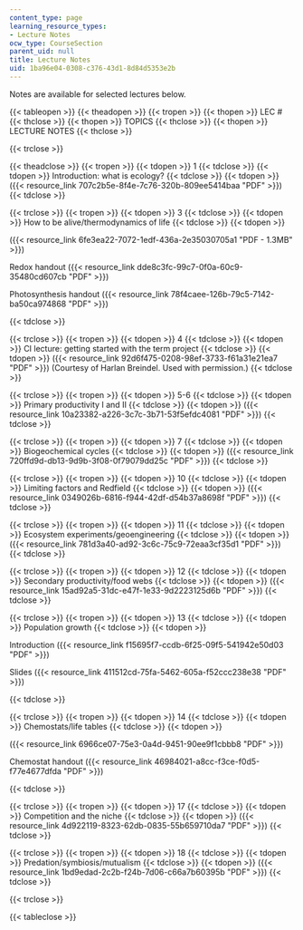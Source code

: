 ```yaml
---
content_type: page
learning_resource_types:
- Lecture Notes
ocw_type: CourseSection
parent_uid: null
title: Lecture Notes
uid: 1ba96e04-0308-c376-43d1-8d84d5353e2b
---
```


Notes are available for selected lectures below.

{{< tableopen >}}
{{< theadopen >}}
{{< tropen >}}
{{< thopen >}}
LEC #
{{< thclose >}}
{{< thopen >}}
TOPICS
{{< thclose >}}
{{< thopen >}}
LECTURE NOTES
{{< thclose >}}

{{< trclose >}}

{{< theadclose >}}
{{< tropen >}}
{{< tdopen >}}
1
{{< tdclose >}}
{{< tdopen >}}
Introduction: what is ecology?
{{< tdclose >}}
{{< tdopen >}}
({{< resource_link 707c2b5e-8f4e-7c76-320b-809ee5414baa "PDF" >}})
{{< tdclose >}}

{{< trclose >}}
{{< tropen >}}
{{< tdopen >}}
3
{{< tdclose >}}
{{< tdopen >}}
How to be alive/thermodynamics of life
{{< tdclose >}}
{{< tdopen >}}


({{< resource_link 6fe3ea22-7072-1edf-436a-2e35030705a1 "PDF - 1.3MB" >}})

Redox handout ({{< resource_link dde8c3fc-99c7-0f0a-60c9-35480cd607cb "PDF" >}})

Photosynthesis handout ({{< resource_link 78f4caee-126b-79c5-7142-ba50ca974868 "PDF" >}})


{{< tdclose >}}

{{< trclose >}}
{{< tropen >}}
{{< tdopen >}}
4
{{< tdclose >}}
{{< tdopen >}}
CI lecture: getting started with the term project
{{< tdclose >}}
{{< tdopen >}}
({{< resource_link 92d6f475-0208-98ef-3733-f61a31e21ea7 "PDF" >}}) (Courtesy of Harlan Breindel. Used with permission.)
{{< tdclose >}}

{{< trclose >}}
{{< tropen >}}
{{< tdopen >}}
5-6
{{< tdclose >}}
{{< tdopen >}}
Primary productivity I and II
{{< tdclose >}}
{{< tdopen >}}
({{< resource_link 10a23382-a226-3c7c-3b71-53f5efdc4081 "PDF" >}})
{{< tdclose >}}

{{< trclose >}}
{{< tropen >}}
{{< tdopen >}}
7
{{< tdclose >}}
{{< tdopen >}}
Biogeochemical cycles
{{< tdclose >}}
{{< tdopen >}}
({{< resource_link 720ffd9d-db13-9d9b-3f08-0f79079dd25c "PDF" >}})
{{< tdclose >}}

{{< trclose >}}
{{< tropen >}}
{{< tdopen >}}
10
{{< tdclose >}}
{{< tdopen >}}
Limiting factors and Redfield
{{< tdclose >}}
{{< tdopen >}}
({{< resource_link 0349026b-6816-f944-42df-d54b37a8698f "PDF" >}})
{{< tdclose >}}

{{< trclose >}}
{{< tropen >}}
{{< tdopen >}}
11
{{< tdclose >}}
{{< tdopen >}}
Ecosystem experiments/geoengineering
{{< tdclose >}}
{{< tdopen >}}
({{< resource_link 781d3a40-ad92-3c6c-75c9-72eaa3cf35d1 "PDF" >}})
{{< tdclose >}}

{{< trclose >}}
{{< tropen >}}
{{< tdopen >}}
12
{{< tdclose >}}
{{< tdopen >}}
Secondary productivity/food webs
{{< tdclose >}}
{{< tdopen >}}
({{< resource_link 15ad92a5-31dc-e47f-1e33-9d2223125d6b "PDF" >}})
{{< tdclose >}}

{{< trclose >}}
{{< tropen >}}
{{< tdopen >}}
13
{{< tdclose >}}
{{< tdopen >}}
Population growth
{{< tdclose >}}
{{< tdopen >}}


Introduction ({{< resource_link f15695f7-ccdb-6f25-09f5-541942e50d03 "PDF" >}})

Slides ({{< resource_link 411512cd-75fa-5462-605a-f52ccc238e38 "PDF" >}})


{{< tdclose >}}

{{< trclose >}}
{{< tropen >}}
{{< tdopen >}}
14
{{< tdclose >}}
{{< tdopen >}}
Chemostats/life tables
{{< tdclose >}}
{{< tdopen >}}


({{< resource_link 6966ce07-75e3-0a4d-9451-90ee9f1cbbb8 "PDF" >}})

Chemostat handout ({{< resource_link 46984021-a8cc-f3ce-f0d5-f77e4677dfda "PDF" >}})


{{< tdclose >}}

{{< trclose >}}
{{< tropen >}}
{{< tdopen >}}
17
{{< tdclose >}}
{{< tdopen >}}
Competition and the niche
{{< tdclose >}}
{{< tdopen >}}
({{< resource_link 4d922119-8323-62db-0835-55b659710da7 "PDF" >}})
{{< tdclose >}}

{{< trclose >}}
{{< tropen >}}
{{< tdopen >}}
18
{{< tdclose >}}
{{< tdopen >}}
Predation/symbiosis/mutualism
{{< tdclose >}}
{{< tdopen >}}
({{< resource_link 1bd9edad-2c2b-f24b-7d06-c66a7b60395b "PDF" >}})
{{< tdclose >}}

{{< trclose >}}

{{< tableclose >}}
